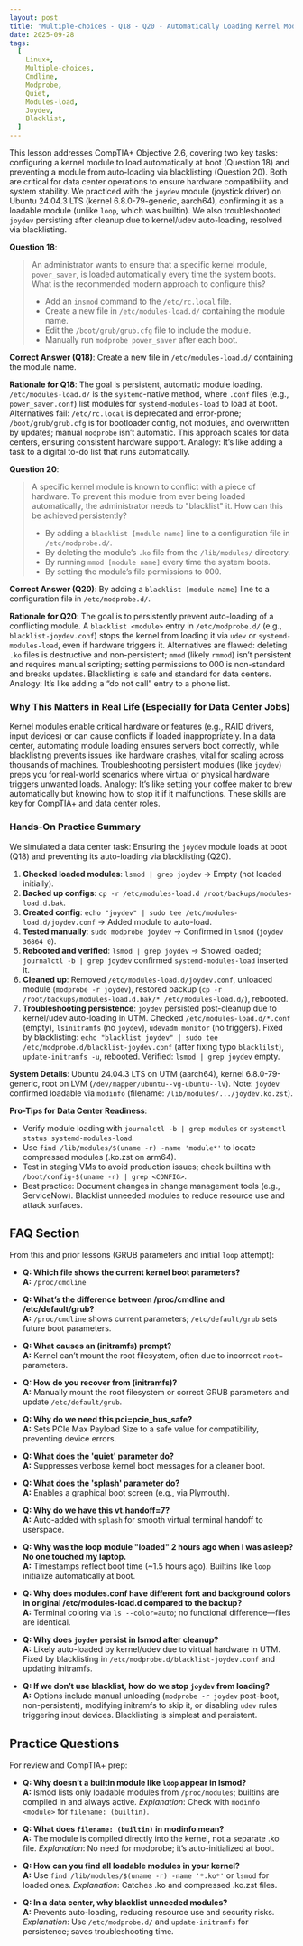 ```yaml
---
layout: post
title: "Multiple-choices - Q18 - Q20 - Automatically Loading Kernel Modules at Boot"
date: 2025-09-28
tags:
  [
    Linux+,
    Multiple-choices,
    Cmdline,
    Modprobe,
    Quiet,
    Modules-load,
    Joydev,
    Blacklist,
  ]
---
```


This lesson addresses CompTIA+ Objective 2.6, covering two key tasks: configuring a kernel module to load automatically at boot (Question 18) and preventing a module from auto-loading via blacklisting (Question 20). Both are critical for data center operations to ensure hardware compatibility and system stability. We practiced with the `joydev` module (joystick driver) on Ubuntu 24.04.3 LTS (kernel 6.8.0-79-generic, aarch64), confirming it as a loadable module (unlike `loop`, which was builtin). We also troubleshooted `joydev` persisting after cleanup due to kernel/udev auto-loading, resolved via blacklisting.

**Question 18**:

> An administrator wants to ensure that a specific kernel module, `power_saver`, is loaded automatically every time the system boots. What is the recommended modern approach to configure this?
>
> - Add an `insmod` command to the `/etc/rc.local` file.
> - Create a new file in `/etc/modules-load.d/` containing the module name.
> - Edit the `/boot/grub/grub.cfg` file to include the module.
> - Manually run `modprobe power_saver` after each boot.

**Correct Answer (Q18)**: Create a new file in `/etc/modules-load.d/` containing the module name.

**Rationale for Q18**:
The goal is persistent, automatic module loading. `/etc/modules-load.d/` is the `systemd`-native method, where `.conf` files (e.g., `power_saver.conf`) list modules for `systemd-modules-load` to load at boot. Alternatives fail: `/etc/rc.local` is deprecated and error-prone; `/boot/grub/grub.cfg` is for bootloader config, not modules, and overwritten by updates; manual `modprobe` isn’t automatic. This approach scales for data centers, ensuring consistent hardware support. Analogy: It’s like adding a task to a digital to-do list that runs automatically.

**Question 20**:

> A specific kernel module is known to conflict with a piece of hardware. To prevent this module from ever being loaded automatically, the administrator needs to "blacklist" it. How can this be achieved persistently?
>
> - By adding a `blacklist [module name]` line to a configuration file in `/etc/modprobe.d/`.
> - By deleting the module’s `.ko` file from the `/lib/modules/` directory.
> - By running `mmod [module name]` every time the system boots.
> - By setting the module’s file permissions to 000.

**Correct Answer (Q20)**: By adding a `blacklist [module name]` line to a configuration file in `/etc/modprobe.d/`.

**Rationale for Q20**:
The goal is to persistently prevent auto-loading of a conflicting module. A `blacklist <module>` entry in `/etc/modprobe.d/` (e.g., `blacklist-joydev.conf`) stops the kernel from loading it via `udev` or `systemd-modules-load`, even if hardware triggers it. Alternatives are flawed: deleting `.ko` files is destructive and non-persistent; `mmod` (likely `rmmod`) isn’t persistent and requires manual scripting; setting permissions to 000 is non-standard and breaks updates. Blacklisting is safe and standard for data centers. Analogy: It’s like adding a “do not call” entry to a phone list.

### Why This Matters in Real Life (Especially for Data Center Jobs)

Kernel modules enable critical hardware or features (e.g., RAID drivers, input devices) or can cause conflicts if loaded inappropriately. In a data center, automating module loading ensures servers boot correctly, while blacklisting prevents issues like hardware crashes, vital for scaling across thousands of machines. Troubleshooting persistent modules (like `joydev`) preps you for real-world scenarios where virtual or physical hardware triggers unwanted loads. Analogy: It’s like setting your coffee maker to brew automatically but knowing how to stop it if it malfunctions. These skills are key for CompTIA+ and data center roles.

### Hands-On Practice Summary

We simulated a data center task: Ensuring the `joydev` module loads at boot (Q18) and preventing its auto-loading via blacklisting (Q20).

1. **Checked loaded modules**: `lsmod | grep joydev` → Empty (not loaded initially).
2. **Backed up configs**: `cp -r /etc/modules-load.d /root/backups/modules-load.d.bak`.
3. **Created config**: `echo "joydev" | sudo tee /etc/modules-load.d/joydev.conf` → Added module to auto-load.
4. **Tested manually**: `sudo modprobe joydev` → Confirmed in `lsmod` (`joydev 36864 0`).
5. **Rebooted and verified**: `lsmod | grep joydev` → Showed loaded; `journalctl -b | grep joydev` confirmed `systemd-modules-load` inserted it.
6. **Cleaned up**: Removed `/etc/modules-load.d/joydev.conf`, unloaded module (`modprobe -r joydev`), restored backup (`cp -r /root/backups/modules-load.d.bak/* /etc/modules-load.d/`), rebooted.
7. **Troubleshooting persistence**: `joydev` persisted post-cleanup due to kernel/udev auto-loading in UTM. Checked `/etc/modules-load.d/*.conf` (empty), `lsinitramfs` (no `joydev`), `udevadm monitor` (no triggers). Fixed by blacklisting: `echo "blacklist joydev" | sudo tee /etc/modprobe.d/blacklist-joydev.conf` (after fixing typo `blacklilst`), `update-initramfs -u`, rebooted. Verified: `lsmod | grep joydev` empty.

**System Details**: Ubuntu 24.04.3 LTS on UTM (aarch64), kernel 6.8.0-79-generic, root on LVM (`/dev/mapper/ubuntu--vg-ubuntu--lv`). Note: `joydev` confirmed loadable via `modinfo` (filename: `/lib/modules/.../joydev.ko.zst`).

**Pro-Tips for Data Center Readiness**:

- Verify module loading with `journalctl -b | grep modules` or `systemctl status systemd-modules-load`.
- Use `find /lib/modules/$(uname -r) -name 'module*'` to locate compressed modules (.ko.zst on arm64).
- Test in staging VMs to avoid production issues; check builtins with `/boot/config-$(uname -r) | grep <CONFIG>`.
- Best practice: Document changes in change management tools (e.g., ServiceNow). Blacklist unneeded modules to reduce resource use and attack surfaces.

## FAQ Section

From this and prior lessons (GRUB parameters and initial `loop` attempt):

- **Q: Which file shows the current kernel boot parameters?**  
  **A:** `/proc/cmdline`

- **Q: What’s the difference between /proc/cmdline and /etc/default/grub?**  
  **A:** `/proc/cmdline` shows current parameters; `/etc/default/grub` sets future boot parameters.

- **Q: What causes an (initramfs) prompt?**  
  **A:** Kernel can’t mount the root filesystem, often due to incorrect `root=` parameters.

- **Q: How do you recover from (initramfs)?**  
  **A:** Manually mount the root filesystem or correct GRUB parameters and update `/etc/default/grub`.

- **Q: Why do we need this pci=pcie_bus_safe?**  
  **A:** Sets PCIe Max Payload Size to a safe value for compatibility, preventing device errors.

- **Q: What does the 'quiet' parameter do?**  
  **A:** Suppresses verbose kernel boot messages for a cleaner boot.

- **Q: What does the 'splash' parameter do?**  
  **A:** Enables a graphical boot screen (e.g., via Plymouth).

- **Q: Why do we have this vt.handoff=7?**  
  **A:** Auto-added with `splash` for smooth virtual terminal handoff to userspace.

- **Q: Why was the loop module "loaded" 2 hours ago when I was asleep? No one touched my laptop.**  
  **A:** Timestamps reflect boot time (~1.5 hours ago). Builtins like `loop` initialize automatically at boot.

- **Q: Why does modules.conf have different font and background colors in original /etc/modules-load.d compared to the backup?**  
  **A:** Terminal coloring via `ls --color=auto`; no functional difference—files are identical.

- **Q: Why does `joydev` persist in lsmod after cleanup?**  
  **A:** Likely auto-loaded by kernel/udev due to virtual hardware in UTM. Fixed by blacklisting in `/etc/modprobe.d/blacklist-joydev.conf` and updating initramfs.

- **Q: If we don’t use blacklist, how do we stop `joydev` from loading?**  
  **A:** Options include manual unloading (`modprobe -r joydev` post-boot, non-persistent), modifying initramfs to skip it, or disabling `udev` rules triggering input devices. Blacklisting is simplest and persistent.

## Practice Questions

For review and CompTIA+ prep:

- **Q: Why doesn’t a builtin module like `loop` appear in lsmod?**  
  **A:** lsmod lists only loadable modules from `/proc/modules`; builtins are compiled in and always active. _Explanation_: Check with `modinfo <module>` for `filename: (builtin)`.

- **Q: What does `filename: (builtin)` in modinfo mean?**  
  **A:** The module is compiled directly into the kernel, not a separate .ko file. _Explanation_: No need for modprobe; it’s auto-initialized at boot.

- **Q: How can you find all loadable modules in your kernel?**  
  **A:** Use `find /lib/modules/$(uname -r) -name '*.ko*'` or `lsmod` for loaded ones. _Explanation_: Catches .ko and compressed .ko.zst files.

- **Q: In a data center, why blacklist unneeded modules?**  
  **A:** Prevents auto-loading, reducing resource use and security risks. _Explanation_: Use `/etc/modprobe.d/` and `update-initramfs` for persistence; saves troubleshooting time.

